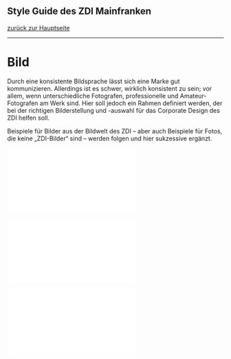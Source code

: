 ## Style Guide des ZDI Mainfranken
[zurück zur Hauptseite](Readme.md)

---

# Bild
Durch eine konsistente Bildsprache lässt sich eine Marke gut kommunizieren. Allerdings ist es schwer, wirklich konsistent zu sein; vor allem, wenn unterschiedliche Fotografen, professionelle und Amateur-Fotografen am Werk sind. Hier soll jedoch ein Rahmen definiert werden, der bei der richtigen Bilderstellung und -auswahl für das Corporate Design des ZDI helfen soll.

Beispiele für Bilder aus der Bildwelt des ZDI – aber auch Beispiele für Fotos, die keine „ZDI-Bilder“ sind – werden folgen und hier sukzessive ergänzt.

![ZDI Bildsprache.pdf](.attachments.935606/ZDI%20Bildsprache.pdf)

![ZDI Bildsprache 2.pdf](.attachments.935606/ZDI%20Bildsprache%202.pdf)

![bildsprache.pdf](.attachments.935606/bildsprache.pdf)